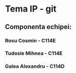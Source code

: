 # Tema IP - git
## Componenta echipei:
### Rosu Cosmin - C114E
### Tudosie Mihnea - C114E
### Galea Alexandru - C114D